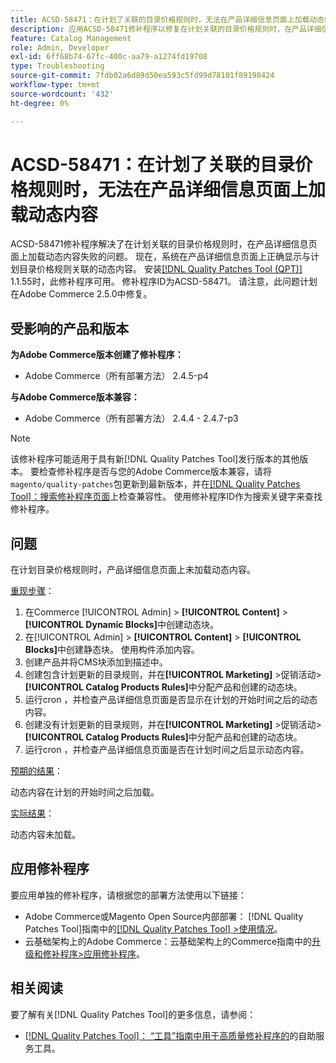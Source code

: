 ```yaml
---
title: ACSD-58471：在计划了关联的目录价格规则时，无法在产品详细信息页面上加载动态内容
description: 应用ACSD-58471修补程序以修复在计划关联的目录价格规则时，在产品详细信息页面上加载动态内容失败的Adobe Commerce问题。
feature: Catalog Management
role: Admin, Developer
exl-id: 6ff68b74-67fc-400c-aa79-a1274fd19708
type: Troubleshooting
source-git-commit: 7fdb02a6d89d50ea593c5fd99d78101f89198424
workflow-type: tm+mt
source-wordcount: '432'
ht-degree: 0%

---
```


# ACSD-58471：在计划了关联的目录价格规则时，无法在产品详细信息页面上加载动态内容

ACSD-58471修补程序解决了在计划关联的目录价格规则时，在产品详细信息页面上加载动态内容失败的问题。 现在，系统在产品详细信息页面上正确显示与计划目录价格规则关联的动态内容。 安装[[!DNL Quality Patches Tool (QPT)]](/help/tools/quality-patches-tool/quality-patches-tool-to-self-serve-quality-patches.md) 1.1.55时，此修补程序可用。 修补程序ID为ACSD-58471。 请注意，此问题计划在Adobe Commerce 2.5.0中修复。

## 受影响的产品和版本

**为Adobe Commerce版本创建了修补程序：**
* Adobe Commerce（所有部署方法） 2.4.5-p4

**与Adobe Commerce版本兼容：**
* Adobe Commerce（所有部署方法） 2.4.4 - 2.4.7-p3

>[!NOTE]
>
>该修补程序可能适用于具有新[!DNL Quality Patches Tool]发行版本的其他版本。 要检查修补程序是否与您的Adobe Commerce版本兼容，请将`magento/quality-patches`包更新到最新版本，并在[[!DNL Quality Patches Tool]：搜索修补程序页面](https://experienceleague.adobe.com/tools/commerce-quality-patches/index.html?lang=zh-Hans)上检查兼容性。 使用修补程序ID作为搜索关键字来查找修补程序。

## 问题

在计划目录价格规则时，产品详细信息页面上未加载动态内容。

<u>重现步骤</u>：

1. 在Commerce [!UICONTROL Admin] > **[!UICONTROL Content]** > **[!UICONTROL Dynamic Blocks]**&#x200B;中创建动态块。
1. 在[!UICONTROL Admin] > **[!UICONTROL Content]** > **[!UICONTROL Blocks]**&#x200B;中创建静态块。 使用构件添加内容。
1. 创建产品并将CMS块添加到描述中。
1. 创建包含计划更新的目录规则，并在&#x200B;**[!UICONTROL Marketing]** >促销活动> **[!UICONTROL Catalog Products Rules]**&#x200B;中分配产品和创建的动态块。
1. 运行cron ，并检查产品详细信息页面是否显示在计划的开始时间之后的动态内容。
1. 创建没有计划更新的目录规则，并在&#x200B;**[!UICONTROL Marketing]** >促销活动> **[!UICONTROL Catalog Products Rules]**&#x200B;中分配产品和创建的动态块。
1. 运行cron ，并检查产品详细信息页面是否在计划时间之后显示动态内容。


<u>预期的结果</u>：

动态内容在计划的开始时间之后加载。

<u>实际结果</u>：

动态内容未加载。

## 应用修补程序

要应用单独的修补程序，请根据您的部署方法使用以下链接：

* Adobe Commerce或Magento Open Source内部部署： [!DNL Quality Patches Tool]指南中的[[!DNL Quality Patches Tool] >使用情况](/help/tools/quality-patches-tool/usage.md)。
* 云基础架构上的Adobe Commerce：云基础架构上的Commerce指南中的[升级和修补程序>应用修补程序](https://experienceleague.adobe.com/docs/commerce-cloud-service/user-guide/develop/upgrade/apply-patches.html?lang=zh-Hans)。


## 相关阅读

要了解有关[!DNL Quality Patches Tool]的更多信息，请参阅：

* [[!DNL Quality Patches Tool]： “工具”指南中用于高质量修补程序的](/help/tools/quality-patches-tool/quality-patches-tool-to-self-serve-quality-patches.md)的自助服务工具。
